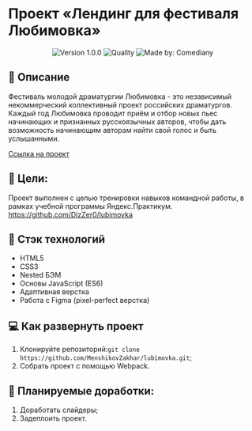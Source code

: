 # Проект «Лендинг для фестиваля Любимовка»
<p align="center">
    <img alt="Version 1.0.0" src="https://img.shields.io/badge/version-1.0.0-blue" />
    <img alt="Quality" src="https://img.shields.io/badge/status-at work-orange.svg" >
    <img alt="Made by: Comediany" src="https://img.shields.io/badge/made%20by-MenshikovZakhar-blue" />
</p>

## :memo: Описание
Фестиваль молодой драматургии Любимовка - это независимый некоммерческий коллективный проект российских драматургов.
Каждый год Любимовка проводит приём и отбор новых пьес начинающих и признанных русскоязычных авторов, чтобы дать возможность начинающим авторам найти свой голос и быть услышанными.

[Ссылка на проект](https://menshikovzakhar.github.io/lubimovka/)

## 🎯 Цели:
Проект выполнен с целью тренировки навыков командной работы, в рамках учебной программы Яндекс.Практикум. https://github.com/DizZer0/lubimovka

## :hammer: Стэк технологий
* HTML5
* CSS3
* Nested БЭМ
* Основы JavaScript (ES6)
* Адаптивная верстка
* Работа с Figma (pixel-perfect верстка)

## 💻 Как развернуть проект

1. Клонируйте репозиторий:`git clone https://github.com/MenshikovZakhar/lubimovka.git`;
2. Собрать проект с помощью  Webpack. 

## 📃 Планируемые доработки:
1. Доработать слайдеры;
2. Задеплоить проект.
